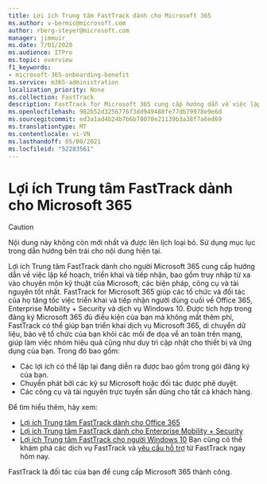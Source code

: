 ```yaml
---
title: Lợi ích Trung tâm FastTrack dành cho Microsoft 365
ms.author: v-bermic@microsoft.com
author: rberg-steyer@microsoft.com
manager: jimmuir
ms.date: 7/01/2020
ms.audience: ITPro
ms.topic: overview
f1_keywords:
- microsoft-365-onboarding-benefit
ms.service: m365-administration
localization_priority: None
ms.collection: FastTrack
description: FastTrack for Microsoft 365 cung cấp hướng dẫn về việc lập kế hoạch, triển khai và tiếp nhận, bao gồm truy nhập từ xa vào chuyên môn kỹ thuật của Microsoft, các biện pháp, công cụ và tài nguyên tốt nhất. FastTrack for Microsoft 365 giúp các tổ chức và đối tác của họ tăng tốc việc triển khai và tiếp nhận người dùng cuối về Office 365, Windows 10 và Enterprise Mobility + Security.
ms.openlocfilehash: 902b52d3256776f3dd949488fe77db79978e9e6d
ms.sourcegitcommit: ed3a1ad4b24b7b6b78070e21139b3a38f7a6ed69
ms.translationtype: MT
ms.contentlocale: vi-VN
ms.lasthandoff: 05/08/2021
ms.locfileid: "52283561"
---
```

# <a name="fasttrack-center-benefit-for-microsoft-365"></a>Lợi ích Trung tâm FastTrack dành cho Microsoft 365

> [!CAUTION]
> Nội dung này không còn mới nhất và được lên lịch loại bỏ. Sử dụng mục lục trong dẫn hướng bên trái cho nội dung hiện tại.

Lợi ích Trung tâm FastTrack dành cho người Microsoft 365 cung cấp hướng dẫn về việc lập kế hoạch, triển khai và tiếp nhận, bao gồm truy nhập từ xa vào chuyên môn kỹ thuật của Microsoft, các biện pháp, công cụ và tài nguyên tốt nhất. FastTrack for Microsoft 365 giúp các tổ chức và đối tác của họ tăng tốc việc triển khai và tiếp nhận người dùng cuối về Office 365, Enterprise Mobility + Security và dịch vụ Windows 10. Được tích hợp trong đăng ký Microsoft 365 đủ điều kiện của bạn mà không mất thêm phí, FastTrack có thể giúp bạn triển khai dịch vụ Microsoft 365, di chuyển dữ liệu, bảo vệ tổ chức của bạn khỏi các mối đe dọa về an toàn trên mạng, giúp làm việc nhóm hiệu quả cũng như duy trì cập nhật cho thiết bị và ứng dụng của bạn. Trong đó bao gồm:

- Các lợi ích có thể lặp lại đang diễn ra được bao gồm trong gói đăng ký của bạn.
- Chuyển phát bởi các kỹ sư Microsoft hoặc đối tác được phê duyệt.
- Các công cụ và tài nguyên trực tuyến sẵn dùng cho tất cả khách hàng.
  
Để tìm hiểu thêm, hãy xem:

- [Lợi ích Trung tâm FastTrack dành cho Office 365](O365-fasttrack-benefit-for-office-365.md) 
- [Lợi ích Trung tâm FastTrack dành cho Enterprise Mobility + Security](EMS-fasttrack-benefit-for-EMS.md)
- [Lợi ích Trung tâm FastTrack cho người Windows 10](Win-10-fasttrack-benefit-for-Windows-10.md) Bạn cũng có thể khám phá các dịch vụ FastTrack và [yêu cầu hỗ trợ](https://go.microsoft.com/fwlink/p/?LinkId=2003903) từ FastTrack ngay hôm nay.

FastTrack là đối tác của bạn để cung cấp Microsoft 365 thành công.
  